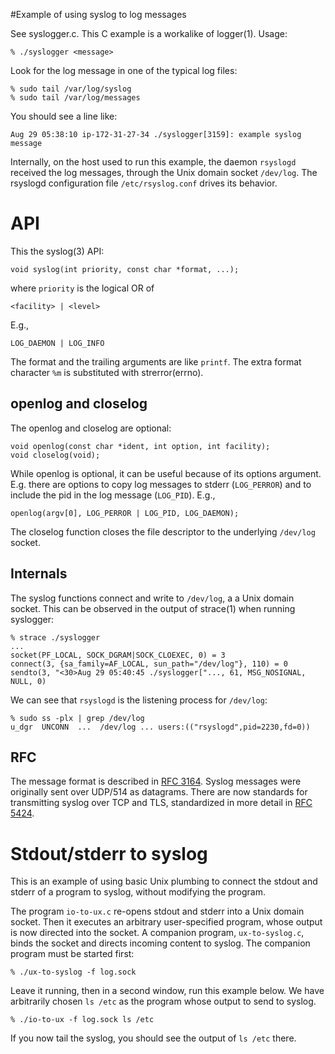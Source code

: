 #Example of using syslog to log messages

See syslogger.c. This C example is a workalike of logger(1). Usage:

    % ./syslogger <message>

Look for the log message in one of the typical log files:

    % sudo tail /var/log/syslog
    % sudo tail /var/log/messages

You should see a line like:

    Aug 29 05:38:10 ip-172-31-27-34 ./syslogger[3159]: example syslog message

Internally, on the host used to run this example, the daemon `rsyslogd`
received the log messages, through the Unix domain socket `/dev/log`.  The
rsyslogd configuration file `/etc/rsyslog.conf` drives its behavior.

# API

This the syslog(3) API:

    void syslog(int priority, const char *format, ...);

where `priority` is the logical OR of 

    <facility> | <level>

E.g.,

    LOG_DAEMON | LOG_INFO

The format and the trailing arguments are like `printf`. The extra format
character `%m` is substituted with strerror(errno).

## openlog and closelog

The openlog and closelog are optional:

    void openlog(const char *ident, int option, int facility);
    void closelog(void);
 
While openlog is optional, it can be useful because of its options argument.
E.g. there are options to copy log messages to stderr (`LOG_PERROR`) and to
include the pid in the log message (`LOG_PID`). E.g.,

    openlog(argv[0], LOG_PERROR | LOG_PID, LOG_DAEMON);

The closelog function closes the file descriptor to the underlying `/dev/log`
socket.

## Internals 

The syslog functions connect and write to `/dev/log`, a a Unix domain socket.
This can be observed in the output of strace(1) when running syslogger:

    % strace ./syslogger
    ...
    socket(PF_LOCAL, SOCK_DGRAM|SOCK_CLOEXEC, 0) = 3
    connect(3, {sa_family=AF_LOCAL, sun_path="/dev/log"}, 110) = 0
    sendto(3, "<30>Aug 29 05:40:45 ./syslogger["..., 61, MSG_NOSIGNAL, NULL, 0)

We can see that `rsyslogd` is the listening process for `/dev/log`:

    % sudo ss -plx | grep /dev/log
    u_dgr  UNCONN  ...  /dev/log ... users:(("rsyslogd",pid=2230,fd=0))

## RFC 

The message format is described in [RFC 3164](https://tools.ietf.org/html/rfc3164).
Syslog messages were originally sent over UDP/514 as datagrams.  There are now
standards for transmitting syslog over TCP and TLS, standardized in more detail
in [RFC 5424](https://tools.ietf.org/html/rfc5424).

# Stdout/stderr to syslog

This is an example of using basic Unix plumbing to connect the stdout and stderr
of a program to syslog, without modifying the program.

The program `io-to-ux.c` re-opens stdout and stderr into a Unix domain socket.
Then it executes an arbitrary user-specified program, whose output is now
directed into the socket.  A companion program, `ux-to-syslog.c`, binds the
socket and directs incoming content to syslog. The companion program must be
started first:

    % ./ux-to-syslog -f log.sock

Leave it running, then in a second window, run this example below. We have
arbitrarily chosen `ls /etc` as the program whose output to send to syslog.

    % ./io-to-ux -f log.sock ls /etc

If you now tail the syslog, you should see the output of `ls /etc` there.
